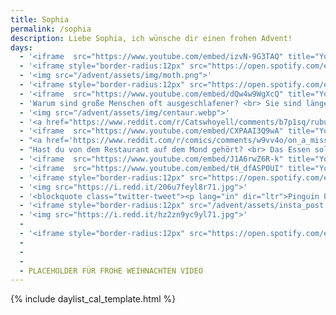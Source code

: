 ```yaml
---
title: Sophia
permalink: /sophia
description: Liebe Sophia, ich wünsche dir einen frohen Advent!
days:
  - '<iframe  src="https://www.youtube.com/embed/izvN-9G3TAQ" title="YouTube video player" frameborder="0" allow="accelerometer; clipboard-write; encrypted-media; gyroscope; picture-in-picture" allowfullscreen></iframe>'
  - '<iframe style="border-radius:12px" src="https://open.spotify.com/embed/track/7v1XOSPvXC9Tir8xWAmHGw?utm_source=generator" width="100%" height="380" frameBorder="0" allowfullscreen="" allow="autoplay; clipboard-write; encrypted-media; fullscreen; picture-in-picture" loading="lazy"></iframe>'
  - '<img src="/advent/assets/img/moth.png">'
  - '<iframe style="border-radius:12px" src="https://open.spotify.com/embed/track/4JjPEOCqAsLBZ9VJYfhxlX?utm_source=generator" width="100%" height="380" frameBorder="0" allowfullscreen="" allow="autoplay; clipboard-write; encrypted-media; fullscreen; picture-in-picture" loading="lazy"></iframe>'
  - '<iframe  src="https://www.youtube.com/embed/dQw4w9WgXcQ" title="YouTube video player" frameborder="0" allow="accelerometer; clipboard-write; encrypted-media; gyroscope; picture-in-picture" allowfullscreen></iframe>'
  - 'Warum sind große Menschen oft ausgeschlafener? <br> Sie sind länger im Bett.'
  - '<img src="/advent/assets/img/centaur.webp">'
  - '<a href="https://www.reddit.com/r/Catswhoyell/comments/b7p1sq/rububububu/">Klick für Cutie (nein, weder ein Bild von dir, noch von mir :D)</a>'
  - '<iframe  src="https://www.youtube.com/embed/CXPAAI3Q9wA" title="YouTube video player" frameborder="0" allow="accelerometer; autoplay; clipboard-write; encrypted-media; gyroscope; picture-in-picture" allowfullscreen></iframe>'
  - "<a href='https://www.reddit.com/r/comics/comments/w9vv4o/on_a_mission_oc/'>Klick für Emotionen</a>"
  - "Hast du von dem Restaurant auf dem Mond gehört? <br> Das Essen soll richtig gut sein aber das Restaurant hat keine Atmosphäre."
  - '<iframe  src="https://www.youtube.com/embed/J1A6rwZ6R-k" title="YouTube video player" frameborder="0" allow="accelerometer; autoplay; clipboard-write; encrypted-media; gyroscope; picture-in-picture" allowfullscreen></iframe>'
  - '<iframe  src="https://www.youtube.com/embed/tH_dfASP0UI" title="YouTube video player" frameborder="0" allow="accelerometer; autoplay; clipboard-write; encrypted-media; gyroscope; picture-in-picture" allowfullscreen></iframe>'
  - '<iframe style="border-radius:12px" src="https://open.spotify.com/embed/track/5ubvP9oKmxLUVq506fgLhk?utm_source=generator" width="100%" height="380" frameBorder="0" allowfullscreen="" allow="autoplay; clipboard-write; encrypted-media; fullscreen; picture-in-picture" loading="lazy"></iframe>'
  - '<img src="https://i.redd.it/206u7feyl8r71.jpg">'
  - '<blockquote class="twitter-tweet"><p lang="in" dir="ltr">Pinguin PENGuin <a href="https://t.co/tcooG6fm1o">pic.twitter.com/tcooG6fm1o</a></p>&mdash; Titus Blome (@derLampenputzer) <a href="https://twitter.com/derLampenputzer/status/1593297027680583681?ref_src=twsrc%5Etfw">November 17, 2022</a></blockquote> <script async src="https://platform.twitter.com/widgets.js" charset="utf-8"></script> '
  - '<iframe style="border-radius:12px" src="/advent/assets/insta_post.html" width="100%" height="500" frameBorder="0" allowfullscreen="" allow="autoplay; clipboard-write; encrypted-media; fullscreen; picture-in-picture" loading="lazy"></iframe>'
  - '<img src="https://i.redd.it/hz2zn9yc9yl71.jpg">'
  -
  - '<iframe style="border-radius:12px" src="https://open.spotify.com/embed/track/3vkQ5DAB1qQMYO4Mr9zJN6?utm_source=generator" width="100%" height="380" frameBorder="0" allowfullscreen="" allow="autoplay; clipboard-write; encrypted-media; fullscreen; picture-in-picture" loading="lazy"></iframe>'
  -
  -
  -
  - PLACEHOLDER FÜR FROHE WEIHNACHTEN VIDEO
---
```


{% include daylist_cal_template.html %}
